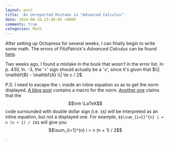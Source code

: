 ```yaml
---
layout: post
title: 'An Unreported Mistake in "Advanced Calculus"'
date: 2014-06-16 23:40:05 +0800
comments: true
categories: Math
---
```


After setting up Octopress for several weeks, I can finally begin to
write some math.  The errors of FitzPatrick's *Advanced Calculus* can
be found [here][err].

Two weeks ago, I found a mistake in the book that *wasn't* in the
error list.  In p. 430, ln. -3, the '<' sign should actually be a '≤',
since it's *given* that $\\| \mathbf{B} - \mathbf{A} \\| \le c / 2$.

<!-- more -->

P.S. I need to escape the `\` inside an inline equation so as to get
the norm displayed.  [A blog post][post1] contains a macro for the
norm.  [Another one][post2] claims that the $$\rm \LaTeX$$ code
surrounded with double dollar sign (i.e. `$$`) will be interpreted as
an inline equation, but *not* a displayed one.  For example,
`$$\sum_{i=1}^{n} i = n (n + 1) / 2$$` will give you
$$\sum_{i=1}^{n} i = n (n + 1) / 2$$.

[err]: http://people.wallawalla.edu/~thomth/453/Fitzpatrick2ndTextbookErrors.pdf
[post1]: http://blog.ivansiu.com/blog/2014/05/22/my-octopress-blogging-flow/
[post2]: http://www.lucypark.kr/blog/2013/02/25/mathjax-kramdown-and-octopress/
